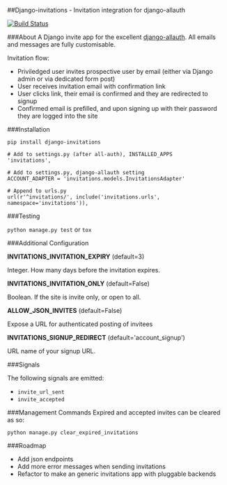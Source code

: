 ##Django-invitations - Invitation integration for django-allauth

[![Build Status](https://travis-ci.org/bee-keeper/django-invitations.svg?branch=devel)](https://travis-ci.org/bee-keeper/django-invitations)

###About
A Django invite app for the excellent [django-allauth](https://github.com/pennersr/django-allauth).  All emails and messages are fully customisable.

Invitation flow:

* Priviledged user invites prospective user by email (either via Django admin or via dedicated form post)
* User receives invitation email with confirmation link
* User clicks link, their email is confirmed and they are redirected to signup
* Confirmed email is prefilled, and upon signing up with their password they are logged into the site


###Installation

```
pip install django-invitations

# Add to settings.py (after all-auth), INSTALLED_APPS
'invitations',

# Add to settings.py, django-allauth setting
ACCOUNT_ADAPTER = 'invitations.models.InvitationsAdapter'

# Append to urls.py
url(r'^invitations/', include('invitations.urls', namespace='invitations')),
```

###Testing

`python manage.py test` or `tox`

###Additional Configuration

**INVITATIONS_INVITATION_EXPIRY** (default=3)

Integer.  How many days before the invitation expires.

**INVITATIONS_INVITATION_ONLY** (default=False)

Boolean.  If the site is invite only, or open to all.

**ALLOW_JSON_INVITES** (default=False)

Expose a URL for authenticated posting of invitees

**INVITATIONS_SIGNUP_REDIRECT** (default='account_signup')

URL name of your signup URL.


###Signals

The following signals are emitted:

* `invite_url_sent`
* `invite_accepted`


###Management Commands
Expired and accepted invites can be cleared as so:

`python manage.py clear_expired_invitations`


###Roadmap

* Add json endpoints
* Add more error messages when sending invitations
* Refactor to make an generic invitations app with pluggable backends
